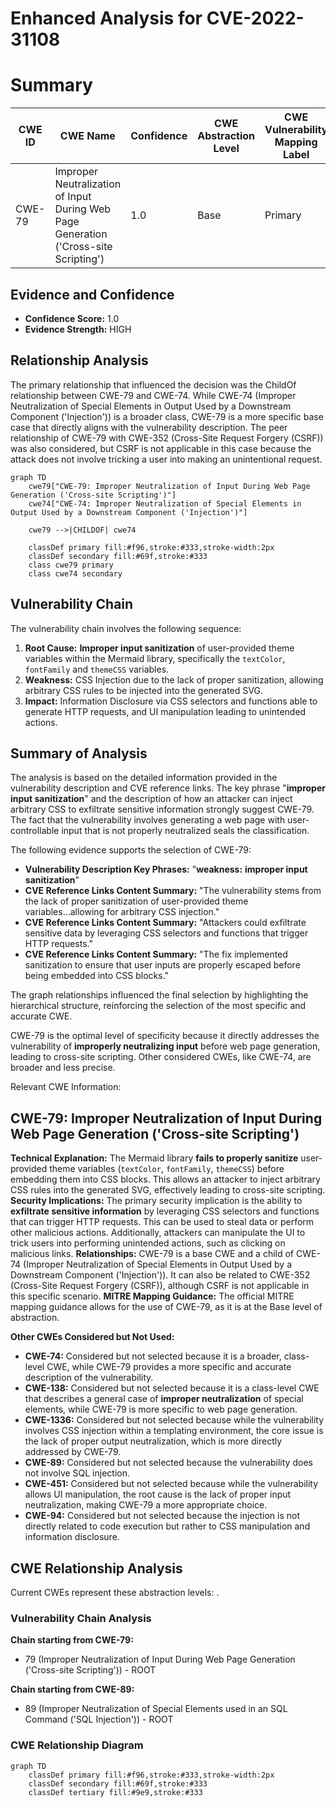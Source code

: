 # Enhanced Analysis for CVE-2022-31108

# Summary
| CWE ID | CWE Name | Confidence | CWE Abstraction Level | CWE Vulnerability Mapping Label | CWE-Vulnerability Mapping Notes |
|---|---|---|---|---|---|
| CWE-79 | Improper Neutralization of Input During Web Page Generation ('Cross-site Scripting') | 1.0 | Base | Primary | Allowed |

## Evidence and Confidence

*   **Confidence Score:** 1.0
*   **Evidence Strength:** HIGH

## Relationship Analysis
The primary relationship that influenced the decision was the ChildOf relationship between CWE-79 and CWE-74. While CWE-74 (Improper Neutralization of Special Elements in Output Used by a Downstream Component ('Injection')) is a broader class, CWE-79 is a more specific base case that directly aligns with the vulnerability description. The peer relationship of CWE-79 with CWE-352 (Cross-Site Request Forgery (CSRF)) was also considered, but CSRF is not applicable in this case because the attack does not involve tricking a user into making an unintentional request.

```mermaid
graph TD
    cwe79["CWE-79: Improper Neutralization of Input During Web Page Generation ('Cross-site Scripting')"]
    cwe74["CWE-74: Improper Neutralization of Special Elements in Output Used by a Downstream Component ('Injection')"]

    cwe79 -->|CHILDOF| cwe74

    classDef primary fill:#f96,stroke:#333,stroke-width:2px
    classDef secondary fill:#69f,stroke:#333
    class cwe79 primary
    class cwe74 secondary
```

## Vulnerability Chain
The vulnerability chain involves the following sequence:
1.  **Root Cause:** **Improper input sanitization** of user-provided theme variables within the Mermaid library, specifically the `textColor`, `fontFamily` and `themeCSS` variables.
2.  **Weakness:** CSS Injection due to the lack of proper sanitization, allowing arbitrary CSS rules to be injected into the generated SVG.
3.  **Impact:** Information Disclosure via CSS selectors and functions able to generate HTTP requests, and UI manipulation leading to unintended actions.

## Summary of Analysis
The analysis is based on the detailed information provided in the vulnerability description and CVE reference links. The key phrase "**improper input sanitization**" and the description of how an attacker can inject arbitrary CSS to exfiltrate sensitive information strongly suggest CWE-79. The fact that the vulnerability involves generating a web page with user-controllable input that is not properly neutralized seals the classification.

The following evidence supports the selection of CWE-79:
*   **Vulnerability Description Key Phrases:** "**weakness:** **improper input sanitization**"
*   **CVE Reference Links Content Summary:** "The vulnerability stems from the lack of proper sanitization of user-provided theme variables...allowing for arbitrary CSS injection."
*   **CVE Reference Links Content Summary:** "Attackers could exfiltrate sensitive data by leveraging CSS selectors and functions that trigger HTTP requests."
*   **CVE Reference Links Content Summary:** "The fix implemented sanitization to ensure that user inputs are properly escaped before being embedded into CSS blocks."

The graph relationships influenced the final selection by highlighting the hierarchical structure, reinforcing the selection of the most specific and accurate CWE.

CWE-79 is the optimal level of specificity because it directly addresses the vulnerability of **improperly neutralizing input** before web page generation, leading to cross-site scripting. Other considered CWEs, like CWE-74, are broader and less precise.

Relevant CWE Information:

## CWE-79: Improper Neutralization of Input During Web Page Generation ('Cross-site Scripting')
**Technical Explanation:** The Mermaid library **fails to properly sanitize** user-provided theme variables (`textColor`, `fontFamily`, `themeCSS`) before embedding them into CSS blocks. This allows an attacker to inject arbitrary CSS rules into the generated SVG, effectively leading to cross-site scripting.
**Security Implications:** The primary security implication is the ability to **exfiltrate sensitive information** by leveraging CSS selectors and functions that can trigger HTTP requests. This can be used to steal data or perform other malicious actions. Additionally, attackers can manipulate the UI to trick users into performing unintended actions, such as clicking on malicious links.
**Relationships:** CWE-79 is a base CWE and a child of CWE-74 (Improper Neutralization of Special Elements in Output Used by a Downstream Component ('Injection')). It can also be related to CWE-352 (Cross-Site Request Forgery (CSRF)), although CSRF is not applicable in this specific scenario.
**MITRE Mapping Guidance:** The official MITRE mapping guidance allows for the use of CWE-79, as it is at the Base level of abstraction.

**Other CWEs Considered but Not Used:**
*   **CWE-74:** Considered but not selected because it is a broader, class-level CWE, while CWE-79 provides a more specific and accurate description of the vulnerability.
*   **CWE-138:** Considered but not selected because it is a class-level CWE that describes a general case of **improper neutralization** of special elements, while CWE-79 is more specific to web page generation.
*   **CWE-1336:** Considered but not selected because while the vulnerability involves CSS injection within a templating environment, the core issue is the lack of proper output neutralization, which is more directly addressed by CWE-79.
*   **CWE-89:** Considered but not selected because the vulnerability does not involve SQL injection.
*   **CWE-451:** Considered but not selected because while the vulnerability allows UI manipulation, the root cause is the lack of proper input neutralization, making CWE-79 a more appropriate choice.
*   **CWE-94:** Considered but not selected because the injection is not directly related to code execution but rather to CSS manipulation and information disclosure.


## CWE Relationship Analysis

Current CWEs represent these abstraction levels: .


### Vulnerability Chain Analysis

**Chain starting from CWE-79:**
- 79 (Improper Neutralization of Input During Web Page Generation ('Cross-site Scripting')) - ROOT


**Chain starting from CWE-89:**
- 89 (Improper Neutralization of Special Elements used in an SQL Command ('SQL Injection')) - ROOT



### CWE Relationship Diagram

```mermaid
graph TD
    classDef primary fill:#f96,stroke:#333,stroke-width:2px
    classDef secondary fill:#69f,stroke:#333
    classDef tertiary fill:#9e9,stroke:#333
```